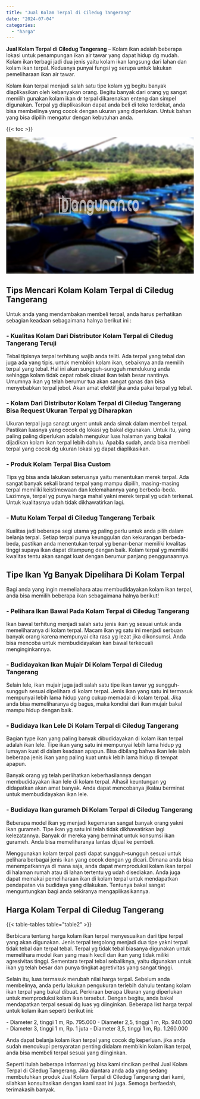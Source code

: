 ```yaml
---
title: "Jual Kolam Terpal di Ciledug Tangerang"
date: "2024-07-04"
categories: 
  - "harga"
---
```


**Jual Kolam Terpal di Ciledug Tangerang** – Kolam ikan adalah beberapa lokasi untuk penampungan ikan air tawar yang dapat hidup dg mudah. Kolam ikan terbagi jadi dua jenis yaitu kolam ikan langsung dari lahan dan kolam ikan terpal. Keduanya punyai fungsi yg serupa untuk lakukan pemeliharaan ikan air tawar.

Kolam ikan terpal menjadi salah satu tipe kolam yg begitu banyak diaplikasikan oleh kebanyakan orang. Begitu banyak dari orang yg sangat memilih gunakan kolam ikan dr terpal dikarenakan enteng dan simpel digunakan. Terpal yg diaplikasikan dapat anda beli di toko terdekat, anda bisa membelinya yang cocok dengan ukuran yang diperlukan. Untuk bahan yang bisa dipilih mengatur dengan kebutuhan anda.

{{< toc >}}

![Jual Kolam Terpal di Ciledug Tangerang](/images/jual-kolam-terpal-08.png)

## Tips Mencari Kolam Kolam Terpal di Ciledug Tangerang

Untuk anda yang mendambakan membeli terpal, anda harus perhatikan sebagian keadaan sebagaimana halnya berikut ini :

### \- Kualitas Kolam Dari Distributor Kolam Terpal di Ciledug Tangerang Teruji

Tebal tipisnya terpal terhitung wajib anda teliti. Ada terpal yang tebal dan juga ada yang tipis. untuk membikin kolam ikan, sebaiknya anda memilih terpal yang tebal. Hal ini akan sungguh-sungguh mendukung anda sehingga kolam tidak cepat robek disaat ikan telah besar nantinya. Umumnya ikan yg telah berumur tua akan sangat ganas dan bisa menyebabkan terpal jebol. Akan amat efektif jika anda pakai terpal yg tebal.

### \- Kolam Dari Distributor Kolam Terpal di Ciledug Tangerang Bisa Request Ukuran Terpal yg Diharapkan

Ukuran terpal juga sanagt urgent untuk anda simak dalam membeli terpal. Pastikan luasnya yang cocok dg lokasi yg bakal digunakan. Untuk itu, yang paling paling diperlukan adalah mengukur luas halaman yang bakal dijadikan kolam ikan terpal lebih dahulu. Apabila sudah, anda bisa membeli terpal yang cocok dg ukuran lokasi yg dapat diaplikasikan.

### \- Produk Kolam Terpal Bisa Custom

Tips yg bisa anda lakukan seterusnya yaitu menentukan merek terpal. Ada sangat banyak sekali brand terpal yang mampu dipilih, masing-masing terpal memiliki keistimewaan dan kelemahannya yang berbeda-beda. Lazimnya, terpal yg punya harga mahal yakni merek terpal yg udah terkenal. Untuk kualitasnya udah tidak dikhawatirkan lagi.

### \- Mutu Kolam Terpal di Ciledug Tangerang Terbaik

Kualitas jadi beberapa segi utama yg paling perlu untuk anda pilih dalam belanja terpal. Setiap terpal punya keunggulan dan kekurangan berbeda-beda, pastikan anda menentukan terpal yg benar-benar memiliki kwalitas tinggi supaya ikan dapat ditampung dengan baik. Kolam terpal yg memiliki kwalitas tentu akan sangat kuat dengan berumur panjang penggunaannya.

## Tipe Ikan Yg Banyak Dipelihara Di Kolam Terpal

Bagi anda yang ingin memeliahara atau membudidayakan kolam ikan terpal, anda bisa memilih beberapa ikan sebagaimana halnya berikut!

### \- Pelihara Ikan Bawal Pada Kolam Terpal di Ciledug Tangerang

Ikan bawal terhitung menjadi salah satu jenis ikan yg sesuai untuk anda memeliharanya di kolam terpal. Macam ikan yg satu ini menjadi serbuan banyak orang karena mempunyai cita rasa yg lezat jika dikonsumsi. Anda bisa mencoba untuk membudidayakan kan bawal terkecuali menginginkannya.

### \- Budidayakan Ikan Mujair Di Kolam Terpal di Ciledug Tangerang

Selain lele, ikan mujair juga jadi salah satu tipe ikan tawar yg sungguh-sungguh sesuai dipelihara di kolam terpal. Jenis ikan yang satu ini termasuk mempunyai lebih lama hidup yang cukup memadai di kolam terpal. Jika anda bisa memeliharanya dg bagus, maka kondisi dari ikan mujair bakal mampu hidup dengan baik.

### \- Budidaya Ikan Lele Di Kolam Terpal di Ciledug Tangerang

Bagian type ikan yang paling banyak dibudidayakan di kolam ikan terpal adalah ikan lele. Tipe ikan yang satu ini mempunyai lebih lama hidup yg lumayan kuat di dalam keadaan apapun. Bisa dibilang bahwa ikan lele ialah beberapa jenis ikan yang paling kuat untuk lebih lama hidup di tempat apapun.

Banyak orang yg telah perlihatkan keberhasilannya dengan membudidayakan ikan lele di kolam terpal. Alhasil keuntungan yg didapatkan akan amat banyak. Anda dapat mencobanya jikalau berminat untuk membudidayakan ikan lele.

### \- Budidaya Ikan gurameh Di Kolam Terpal di Ciledug Tangerang

Beberapa model ikan yg menjadi kegemaran sangat banyak orang yakni ikan gurameh. Tipe ikan yg satu ini telah tidak dikhawatirkan lagi kelezatannya. Banyak dr mereka yang berminat untuk konsumsi ikan gurameh. Anda bisa memeliharanya lantas dijual ke pembeli.

Menggunakan kolam terpal pasti dapat sungguh-sungguh sesuai untuk pelihara berbagai jenis ikan yang cocok dengan yg dicari. Dimana anda bisa menempatkannya di mana saja, anda dapat memproduksi kolam ikan terpal di halaman rumah atau di lahan tertentu yg udah disediakan. Anda juga dapat memakai pemeliharaan ikan di kolam terpal untuk mendapatkan pendapatan via budidaya yang dilakukan. Tentunya bakal sangat menguntungkan bagi anda sekiranya mengaplikasikannya.

## Harga Kolam Terpal di Ciledug Tangerang

{{< table-tables table="table2" >}}

Berbicara tentang harga kolam ikan terpal menyesuaikan dari tipe terpal yang akan digunakan. Jenis terpal tergolong menjadi dua tipe yakni terpal tidak tebal dan terpal tebal. Terpal yg tidak tebal biasanya digunakan untuk memelihara model ikan yang masih kecil dan ikan yang tidak miliki agresivitas tinggi. Sementara terpal tebal sebaliknya, yaitu digunakan untuk ikan yg telah besar dan punya tingkat agretivitas yang sangat tinggi.

Selain itu, luas termasuk merubah nilai harga terpal. Sebelum anda membelinya, anda perlu lakukan pengukuran terlebih dahulu tentang kolam ikan terpal yang bakal dibuat. Perkiraan berapa Ukuran yang diperlukan untuk memproduksi kolam ikan tersebut. Dengan begitu, anda bakal mendapatkan terpal sesuai dg luas yg diinginkan. Beberapa list harga terpal untuk kolam ikan seperti berikut ini:

\- Diameter 2, tinggi 1 m, Rp. 795.000 - Diameter 2,5, tinggi 1 m, Rp. 940.000 - Diameter 3, tinggi 1 m, Rp. 1 juta - Diameter 3,5, tinggi 1 m, Rp. 1.260.000

Anda dapat belanja kolam ikan terpal yang cocok dg keperluan. jika anda sudah mencukupi persyaratan penting didalam membikin kolam ikan terpal, anda bisa membeli terpal sesuai yang diinginkan.

Seperti itulah beberapa informasi yg bisa kami rincikan perihal Jual Kolam Terpal di Ciledug Tangerang. Jika diantara anda ada yang sedang membutuhkan produk Jual Kolam Terpal di Ciledug Tangerang dari kami, silahkan konsultasikan dengan kami saat ini juga. Semoga berfaedah, terimakasih banyak.
